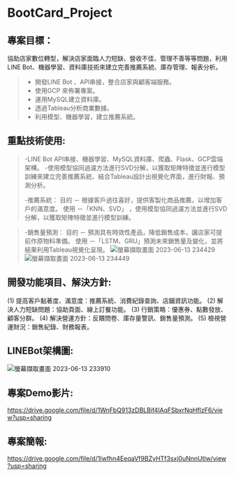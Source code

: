 # BootCard_Project
## 專案目標：
協助店家數位轉型，解決店家面臨人力短缺、營收不佳、管理不善等等問題，利用LINE Bot、機器學習、資料庫技術來建立完善推薦系統、庫存管理、報表分析。
> - 開發LINE  Bot 、API串接，整合店家與顧客端服務。
> - 使用GCP 來佈署專案。
> - 運用MySQL建立資料庫。
> - 透過Tableau分析商業數據。
> - 利用模型、機器學習，建立推薦系統。

## 重點技術使用:
> -LINE Bot API串接、機器學習、MySQL資料庫、爬蟲、Flask、GCP雲端架構。
> -使用模型協同過濾方法進行SVD分解，以獲取矩陣特徵並進行模型訓練來建立完善推薦系統、結合Tableau設計出視覺化界面，進行財報、預測分析。
> 
> -推薦系統：
目的 － 根據客戶過往喜好，提供客製化商品推薦，以增加客戶的滿意度。
使用 －「KNN、SVD」 ，使用模型協同過濾方法並進行SVD分解，以獲取矩陣特徵並進行模型訓練。

> -銷售量預測：
目的 － 預測具有時效性產品，降低銷售成本，讓店家可提前作原物料準備。
使用 －「LSTM、GRU」預測未來銷售量及變化，並將結果利用Tableau視覺化呈現。
![螢幕擷取畫面 2023-06-13 234429](https://github.com/Penny3939/BootCard_Project/assets/125810833/e8cfc9cb-caae-45f7-826c-ca04d582bf64)
![螢幕擷取畫面 2023-06-13 234449](https://github.com/Penny3939/BootCard_Project/assets/125810833/4b556284-7b9c-4038-be2d-49507b51bfc3)

## 開發功能項目、解決方針:
(1) 提高客戶黏著度、滿意度：推薦系統、消費紀錄查詢、店鋪資訊功能。
(2) 解決人力短缺問題：協助頁面、線上訂餐功能。
(3) 行銷策略：優惠券、點數發放、顧客分群。
(4) 解決營運方針：反饋問卷、庫存量警訊、銷售量預測。
(5) 檢視營運財況：銷售紀錄、財務報表。

## LINEBot架構圖:
![螢幕擷取畫面 2023-06-13 233910](https://github.com/Penny3939/BootCard_Project/assets/125810833/8d5414d3-04b1-460b-b3fe-b68239e8e086)

## 專案Demo影片:
https://drive.google.com/file/d/1WnFbQ913zDBLBif4lAqFSbxrNqHflzF6/view?usp=sharing

## 專案簡報:
https://drive.google.com/file/d/1Iwfhn4EeqaVf9BZyHTf3sxj0uNnnUtlw/view?usp=sharing
